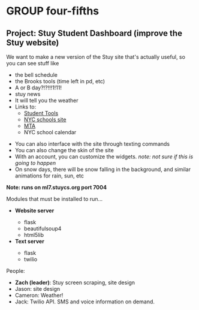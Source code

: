 <h1>GROUP four-fifths</h1>
<h2>Project: Stuy Student Dashboard (improve the Stuy website)</h2>
We want to make a new version of the Stuy site that's actually useful,
so you can see stuff like
<ul>
  <li>the bell schedule</li>
  <li>the Brooks tools (time left in pd, etc)</li>
  <li>A or B day?!?!!!1!11!</li>
  <li>stuy news</li>
  <li>It will tell you the weather</li>
  <li>Links to:
    <ul>
      <li><a href="http://www.students-stuyhs.theschoolsystem.net/login.rb">Student Tools<a></li>
      <li><a href="http://www.schools.nyc.gov">NYC schools site</a></li>
      <li><a href="http://www.mta.info">MTA</a></li>
      <li>NYC school calendar</li>
    </ul>
  </li>
</ul>
<ul>
  <li>You can also interface with the site through texting commands</li>
  <li>You can also change the skin of the site</li>
  <li>With an account, you can customize the widgets. <em>note: not sure if this is going to happen</em></li>
  <li>On snow days, there will be snow falling in the background, and similar animations for rain, sun, etc</li>
</ul>

<strong>Note: runs on ml7.stuycs.org port 7004</strong>

Modules that must be installed to run...
<ul>
  <li><strong>Website server</strong></li>
    <ul>
    <li>flask</li>
      <li>beautifulsoup4</li>
      <li>html5lib</li>
    </ul>
  <li><strong>Text server</strong></li>
    <ul>
      <li>flask</li>
      <li>twilio</li>
    </ul>
</ul>

People:
<ul>
  <li><strong>Zach (leader)</strong>: Stuy screen scraping, site design</li>
  <li>Jason: site design</li>
  <li>Cameron: Weather!</li>
  <li>Jack: Twilio API. SMS and voice information on demand.</li>
</ul>